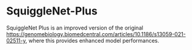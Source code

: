 # SquiggleNet-Plus
SquiggleNet Plus is an improved version of the original https://genomebiology.biomedcentral.com/articles/10.1186/s13059-021-02511-y, where this provides enhanced model performances.
